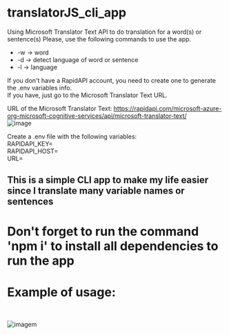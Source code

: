# translatorJS_cli_app
Using Microsoft Translator Text API to do translation for a word(s) or sentence(s)
Please, use the following commands to use the app. 
- -w -> word
- -d -> detect language of word or sentence
- -l -> language

If you don't have a RapidAPI account, you need to create one to generate the .env variables info.<br>
If you have, just go to the Microsoft Translator Text URL.

URL of the Microsoft Translator Text:
https://rapidapi.com/microsoft-azure-org-microsoft-cognitive-services/api/microsoft-translator-text/
<br>
![image](https://user-images.githubusercontent.com/48599344/140662618-f67a71fa-2720-4adf-a340-a661f6ccde11.png)

Create a .env file with the following variables:
<br>RAPIDAPI_KEY=<Rapidapi key>
<br>RAPIDAPI_HOST=<Rapidapi host value>
<br>URL=<URL of the Microsoft API>
  
## This is a simple CLI app to make my life easier since I translate many variable names or sentences
  
# Don't forget to run the command 'npm i' to install all dependencies to run the app

# Example of usage:
  <br>
  
  ![imagem](https://user-images.githubusercontent.com/48599344/141295805-12963d3c-024a-4461-918a-0a54a67e5e22.png)

